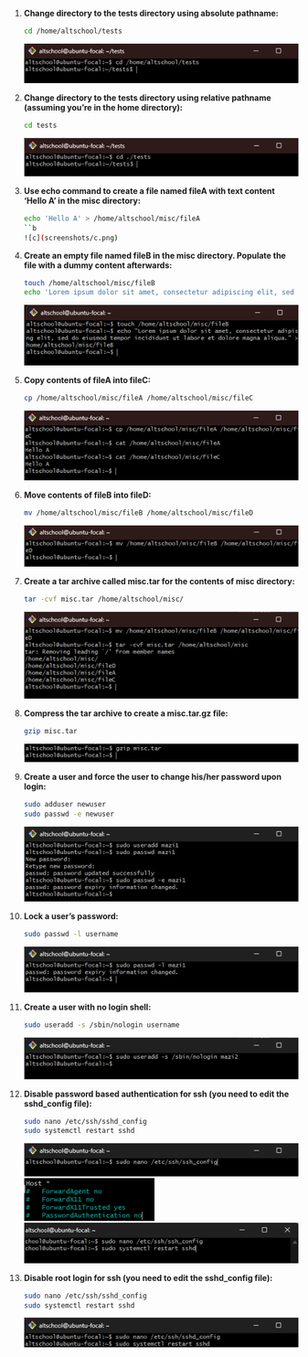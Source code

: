 1. **Change directory to the tests directory using absolute pathname:**

    ```bash
    cd /home/altschool/tests
    ```
    ![a](screenshots/a.png)

2. **Change directory to the tests directory using relative pathname (assuming you’re in the home directory):**

    ```bash
    cd tests
    ```
    ![a](screenshots/b.png)

3. **Use echo command to create a file named fileA with text content ‘Hello A’ in the misc directory:**

    ```bash
    echo 'Hello A' > /home/altschool/misc/fileA
    ``b
    ![c](screenshots/c.png)

4. **Create an empty file named fileB in the misc directory. Populate the file with a dummy content afterwards:**

    ```bash
    touch /home/altschool/misc/fileB
    echo 'Lorem ipsum dolor sit amet, consectetur adipiscing elit, sed do eiusmod tempor incididunt ut labore et dolore magna aliqua.' > /home/altschool/misc/fileB
    ```
    ![d](screenshots/d.png)

5. **Copy contents of fileA into fileC:**

    ```bash
    cp /home/altschool/misc/fileA /home/altschool/misc/fileC
    ```
    ![e](screenshots/e.png)

6. **Move contents of fileB into fileD:**

    ```bash
    mv /home/altschool/misc/fileB /home/altschool/misc/fileD
    ```
    ![f](screenshots/f.png)

7. **Create a tar archive called misc.tar for the contents of misc directory:**

    ```bash
    tar -cvf misc.tar /home/altschool/misc/
    ```
    ![g](screenshots/g.png)

8. **Compress the tar archive to create a misc.tar.gz file:**

    ```bash
    gzip misc.tar
    ```
    ![h](screenshots/h.png)

9. **Create a user and force the user to change his/her password upon login:**

    ```bash
    sudo adduser newuser
    sudo passwd -e newuser
    ```
    ![i](screenshots/i.png)

10. **Lock a user’s password:**

    ```bash
    sudo passwd -l username
    ```
    ![j](screenshots/j.png)

11. **Create a user with no login shell:**

    ```bash
    sudo useradd -s /sbin/nologin username
    ```
    ![k](screenshots/k.png)

12. **Disable password based authentication for ssh (you need to edit the sshd_config file):**

    ```bash
    sudo nano /etc/ssh/sshd_config
    sudo systemctl restart sshd
    ```
    ![l-1](screenshots/l-1.png)
    ![l-2](screenshots/l-2.png)
    ![l-3](screenshots/l-3.png)

13. **Disable root login for ssh (you need to edit the sshd_config file):**

    ```bash
    sudo nano /etc/ssh/sshd_config
    sudo systemctl restart sshd
    ```
    ![m](screenshots/m.png)
